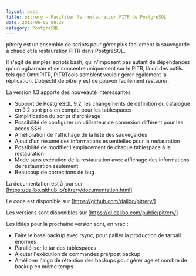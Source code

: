 ```yaml
---
layout: post
title: pitrery - Faciliter la restauration PITR de PostgreSQL
date: 2013-06-05 08:38
category: PostgreSQL
---
```


pitrery est un ensemble de scripts pour gérer plus facilement la
sauvegarde à chaud et la restauration PITR dans PostgreSQL.

Il s'agit de simples scripts bash, qui n'imposent pas autant de
dépendances qu'un pgbarman et se concentre uniquement sur le PITR, là où
des outils tels que OmniPITR, PITRTools semblent vouloir gérer également
la réplication. L'objectif de pitrery est de pouvoir facilement
restaurer.

La version 1.3 apporte des nouveauté intéressantes :

-   Support de PostgreSQL 9.2, les changements de définition du
    catalogue en 9.2 sont pris en compte pour les tablespaces
-   Simplification du script d'archivage
-   Possibilité de configurer un utilisateur de connexion différent pour
    les accès SSH
-   Amélioration de l'affichage de la liste des sauvegardes
-   Ajout d'un résumé des informations essentielles pour la restauration
-   Possibilité de modifier l'emplacement de chaque tablespace à la
    restauration
-   Mode sans exécution de la restauration avec affichage des
    informations de restauration seulement
-   Beaucoup de corrections de bug

La documentation est à jour sur [https://dalibo.github.io/pitrery/documentation.html]

Le code est disponible sur [https://github.com/dalibo/pitrery/]

Les versions sont disponibles sur [https://dl.dalibo.com/public/pitrery/]

Les idées pour la prochaine version sont, en vrac :

-   Faire le base backup avec rsync, pour pallier la production de
    tarball énormes
-   Paralléliser le tar des tablespaces
-   Ajouter l'exécution de commandes pré/post backup
-   Améliorer l'algo de rétention des backups pour gérer age et nombre
    de backup en même temps


[https://dalibo.github.io/pitrery/documentation.html]: https://dalibo.github.io/pitrery/documentation.html
[https://github.com/dalibo/pitrery/]: https://github.com/dalibo/pitrery/
[https://dl.dalibo.com/public/pitrery/]: https://dl.dalibo.com/public/pitrery/
